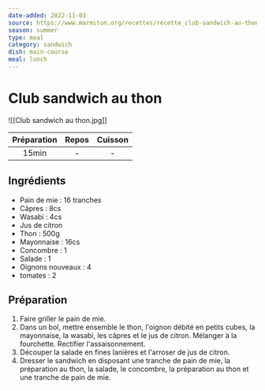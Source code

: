 ```yaml
---
date-added: 2022-11-03
source: https://www.marmiton.org/recettes/recette_club-sandwich-au-thon_169952.aspx
season: summer
type: meal
category: sandwich
dish: main-course
meal: lunch
---
```


# Club sandwich au thon

![[Club sandwich au thon.jpg]]

| Préparation | Repos | Cuisson |
|:-----------:|:-----:|:-------:|
|    15min    |   -   |    -    |

## Ingrédients

- Pain de mie : 16 tranches
- Câpres : 8cs
- Wasabi : 4cs
- Jus de citron
- Thon : 500g
- Mayonnaise : 16cs
- Concombre : 1
- Salade : 1
- Oignons nouveaux : 4
- tomates : 2

## Préparation

1. Faire griller le pain de mie.
2. Dans un bol, mettre ensemble le thon, l'oignon débité en petits cubes, la mayonnaise, la wasabi, les câpres et le jus de citron. Mélanger à la fourchette. Rectifier l'assaisonnement.
3. Découper la salade en fines lanières et l'arroser de jus de citron.
4. Dresser le sandwich en disposant une tranche de pain de mie, la préparation au thon, la salade, le concombre, la préparation au thon et une tranche de pain de mie.
